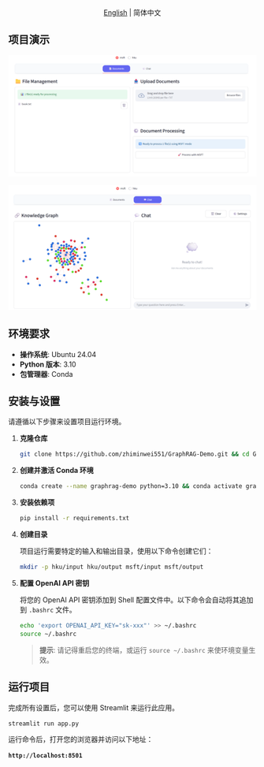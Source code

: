 <div align="center">
    <a href="README.md">English</a> | 简体中文
</div>

## 项目演示

![文档演示](README.assets/documents_demo.png)

![对话演示](README.assets/chat_demo.png)

## 环境要求

- **操作系统**: Ubuntu 24.04
- **Python 版本**: 3.10
- **包管理器**: Conda

## 安装与设置

请遵循以下步骤来设置项目运行环境。

1.  **克隆仓库**

    ```bash
    git clone https://github.com/zhiminwei551/GraphRAG-Demo.git && cd GraphRAG-Demo
    ```

2.  **创建并激活 Conda 环境**

    ```bash
    conda create --name graphrag-demo python=3.10 && conda activate graphrag-demo
    ```

3.  **安装依赖项**

    ```bash
    pip install -r requirements.txt
    ```

4.  **创建目录**

    项目运行需要特定的输入和输出目录，使用以下命令创建它们：

    ```bash
    mkdir -p hku/input hku/output msft/input msft/output
    ```

5.  **配置 OpenAI API 密钥**

    将您的 OpenAI API 密钥添加到 Shell 配置文件中。以下命令会自动将其追加到 `.bashrc` 文件。

    ```bash
    echo 'export OPENAI_API_KEY="sk-xxx"' >> ~/.bashrc
    source ~/.bashrc
    ```

    > **提示**: 请记得重启您的终端，或运行 `source ~/.bashrc` 来使环境变量生效。

## 运行项目

完成所有设置后，您可以使用 Streamlit 来运行此应用。

```bash
streamlit run app.py
```

运行命令后，打开您的浏览器并访问以下地址：

**`http://localhost:8501`**

